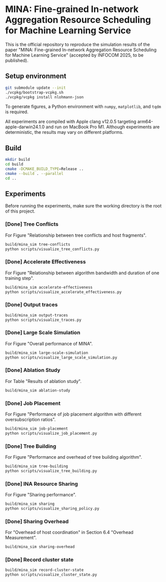 # MINA: Fine-grained In-network Aggregation Resource Scheduling for Machine Learning Service

This is the official repository to reproduce the simulation results of the paper "MINA: Fine-grained In-network Aggregation Resource Scheduling for Machine Learning Service" (accepted by INFOCOM 2025, to be published).

## Setup environment

```bash
git submodule update --init
./vcpkg/bootstrap-vcpkg.sh
./vcpkg/vcpkg install nlohmann-json
```

To generate figures, a Python environment with `numpy`, `matplotlib`, and `tqdm` is required.

All experiments are compiled with Apple clang v12.0.5 targeting arm64-apple-darwin24.1.0 and run on MacBook Pro M1. Although experiments are deterministic, the results may vary on different platforms.

## Build

```bash
mkdir build
cd build
cmake -DCMAKE_BUILD_TYPE=Release ..
cmake --build . --parallel
cd ..
```

## Experiments

Before running the experiments, make sure the working directory is the root of this project.

### [Done] Tree Conflicts

For Figure "Relationship between tree conflicts and host fragments".

```bash
build/mina_sim tree-conflicts
python scripts/visualize_tree_conflicts.py
```

### [Done] Accelerate Effectiveness

For Figure "Relationship between algorithm bandwidth and duration of one training step".

```bash
build/mina_sim accelerate-effectiveness
python scripts/visualize_accelerate_effectiveness.py
```

### [Done] Output traces

```bash
build/mina_sim output-traces
python scripts/visualize_traces.py
```

### [Done] Large Scale Simulation

For Figure "Overall performance of MINA".

```bash
build/mina_sim large-scale-simulation
python scripts/visualize_large_scale_simulation.py
```

### [Done] Ablation Study

For Table "Results of ablation study".

```bash
build/mina_sim ablation-study
```

### [Done] Job Placement

For Figure "Performance of job placement algorithm with different oversubscription ratios".

```bash
build/mina_sim job-placement
python scripts/visualize_job_placement.py
```

### [Done] Tree Building

For Figure "Performance and overhead of tree building algorithm".

```bash
build/mina_sim tree-building
python scripts/visualize_tree_building.py
```

### [Done] INA Resource Sharing

For Figure "Sharing performance".

```bash
build/mina_sim sharing
python scripts/visualize_sharing_policy.py
```

### [Done] Sharing Overhead

For "Overhead of host coordination" in Section 6.4 "Overhead Measurement".

```bash
build/mina_sim sharing-overhead
```

### [Done] Record cluster state

```bash
build/mina_sim record-cluster-state
python scripts/visualize_cluster_state.py
```
